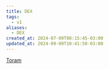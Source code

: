 ```yaml
---
title: DEX
tags:
  - v1
aliases:
  - DEX
created_at: 2024-07-09T00:15:45-03:00
updated_at: 2024-09-09T10:41:50-03:00
---
```


[Toram](../../../../atomos/2024/07/26/Toram.md)
